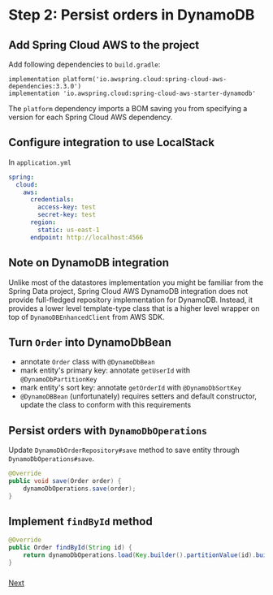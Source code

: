 # Step 2: Persist orders in DynamoDB

## Add Spring Cloud AWS to the project

Add following dependencies to `build.gradle`:

```
implementation platform('io.awspring.cloud:spring-cloud-aws-dependencies:3.3.0')
implementation 'io.awspring.cloud:spring-cloud-aws-starter-dynamodb'
```

The `platform` dependency imports a BOM saving you from specifying a version for each Spring Cloud AWS dependency.

## Configure integration to use LocalStack

In `application.yml`

```yml
spring:
  cloud:
    aws:
      credentials:
        access-key: test
        secret-key: test
      region:
        static: us-east-1
      endpoint: http://localhost:4566
```

## Note on DynamoDB integration

Unlike most of the datastores implementation you might be familiar from the Spring Data project, Spring Cloud AWS DynamoDB integration does not provide full-fledged repository implementation for DynamoDB. Instead, it provides a lower level template-type class that is a higher level wrapper on top of `DynamoDBEnhancedClient` from AWS SDK.

## Turn `Order` into DynamoDbBean

- annotate `Order` class with `@DynamoDbBean`
- mark entity's primary key: annotate `getUserId` with `@DynamoDbPartitionKey`
- mark entity's sort key: annotate `getOrderId` with `@DynamoDbSortKey`
- `@DynamoDBBean` (unfortunately) requires setters and default constructor, update the class to conform with this requirements

## Persist orders with `DynamoDbOperations`

Update `DynamoDbOrderRepository#save` method to save entity through `DynamoDbOperations#save`. 

```java
@Override
public void save(Order order) {
    dynamoDbOperations.save(order);
}
```

## Implement `findById` method

```java
@Override
public Order findById(String id) {
    return dynamoDbOperations.load(Key.builder().partitionValue(id).build(), Order.class);
}
```

### 
[Next](step-3-create-invoice-in-background-with-sqs.md)